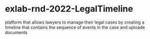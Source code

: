 # exlab-rnd-2022-LegalTimeline
platform that allows lawyers to manage their legal  cases by creating a timeline that contains the sequence of events  in the case and uploade documents
